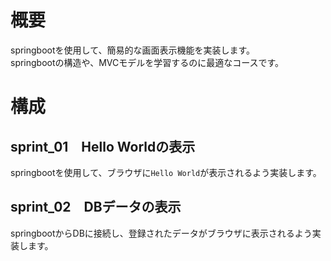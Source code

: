# 概要
springbootを使用して、簡易的な画面表示機能を実装します。   
springbootの構造や、MVCモデルを学習するのに最適なコースです。

# 構成
## sprint_01　Hello Worldの表示
springbootを使用して、ブラウザに`Hello World`が表示されるよう実装します。
## sprint_02　DBデータの表示
springbootからDBに接続し、登録されたデータがブラウザに表示されるよう実装します。
